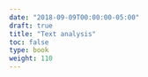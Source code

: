 ```yaml
---
date: "2018-09-09T00:00:00-05:00"
draft: true
title: "Text analysis"
toc: false
type: book
weight: 110
---
```

